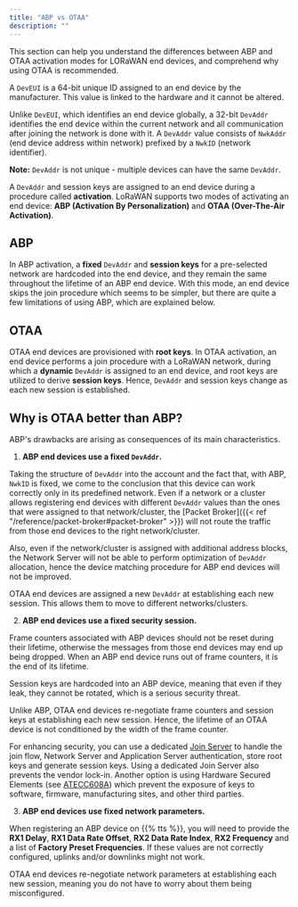 ```yaml
---
title: "ABP vs OTAA"
description: ""
---
```


This section can help you understand the differences between ABP and OTAA activation modes for LORaWAN end devices, and comprehend why using OTAA is recommended. 

<!--more-->

A `DevEUI` is a 64-bit unique ID assigned to an end device by the manufacturer. This value is linked to the hardware and it cannot be altered.

Unlike `DevEUI`, which identifies an end device globally, a 32-bit `DevAddr` identifies the end device within the current network and all communication after joining the network is done with it. A `DevAddr` value consists of `NwkAddr` (end device address within network) prefixed by a `NwkID` (network identifier).

**Note:** `DevAddr` is not unique - multiple devices can have the same `DevAddr`. 

A `DevAddr` and session keys are assigned to an end device during a procedure called **activation**. LoRaWAN supports two modes of activating an end device: **ABP (Activation By Personalization)** and **OTAA (Over-The-Air Activation)**.

## ABP

In ABP activation, a **fixed** `DevAddr` and **session keys** for a pre-selected network are hardcoded into the end device, and they remain the same throughout the lifetime of an ABP end device. With this mode, an end device skips the join procedure which seems to be simpler, but there are quite a few limitations of using ABP, which are explained below. 

## OTAA

OTAA end devices are provisioned with **root keys**. In OTAA activation, an end device performs a join procedure with a LoRaWAN network, during which a **dynamic** `DevAddr` is assigned to an end device, and root keys are utilized to derive **session keys**. Hence, `DevAddr` and session keys change as each new session is established.

## Why is OTAA better than ABP?

ABP's drawbacks are arising as consequences of its main characteristics.

1. **ABP end devices use a fixed `DevAddr`.**

  Taking the structure of `DevAddr` into the account and the fact that, with ABP, `NwkID` is fixed, we come to the conclusion that this device can work correctly only in its predefined network. Even if a network or a cluster allows registering end devices with different `DevAddr` values than the ones that were assigned to that network/cluster, the [Packet Broker]({{< ref "/reference/packet-broker#packet-broker" >}}) will not route the traffic from those end devices to the right network/cluster. 

  Also, even if the network/cluster is assigned with additional address blocks, the Network Server will not be able to perform optimization of `DevAddr` allocation, hence the device matching procedure for ABP end devices will not be improved.

  OTAA end devices are assigned a new `DevAddr` at establishing each new session. This allows them to move to different networks/clusters.

2. **ABP end devices use a fixed security session.**

  Frame counters associated with ABP devices should not be reset during their lifetime, otherwise the messages from those end devices may end up being dropped. When an ABP end device runs out of frame counters, it is the end of its lifetime.

  Session keys are hardcoded into an ABP device, meaning that even if they leak, they cannot be rotated, which is a serious security threat. 

  Unlike ABP, OTAA end devices re-negotiate frame counters and session keys at establishing each new session. Hence, the lifetime of an OTAA device is not conditioned by the width of the frame counter.

  For enhancing security, you can use a dedicated [Join Server](https://www.thethingsindustries.com/docs/reference/components/join-server/) to handle the join flow, Network Server and Application Server authentication, store root keys and generate session keys. Using a dedicated Join Server also prevents the vendor lock-in. Another option is using Hardware Secured Elements (see [ATECC608A](https://www.thethingsindustries.com/docs/devices/claim-atecc608a/)) which prevent the exposure of keys to software, firmware, manufacturing sites, and other third parties. 

3. **ABP end devices use fixed network parameters.**

  When registering an ABP device on {{% tts %}}, you will need to provide the **RX1 Delay**, **RX1 Data Rate Offset**, **RX2 Data Rate Index**, **RX2 Frequency** and a list of **Factory Preset Frequencies**. If these values are not correctly configured, uplinks and/or downlinks might not work.

  OTAA end devices re-negotiate network parameters at establishing each new session, meaning you do not have to worry about them being misconfigured.

